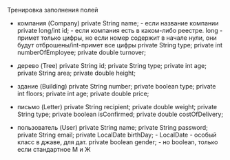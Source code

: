 Тренировка заполнения полей
 
- компания (Company)
private String name; - если название компании
private long/int id; - если компания есть в каком-либо реестре.
                       long - примет только цифры, но если номер содержит в начале нули, они будут отброшены/int-примет все цифры
private String type; 
private int numberOfEmployee;
private double turnover;

- дерево (Tree)
private String id;
private String type;
private int age;
private String area;
private double height;

- здание (Building)
private String number;
private boolean type;
private int floors;
private int age;
private double price;

- письмо (Letter)
private String recipient;
private double weight;
private String type;
private boolean isConfirmed;
private double costOfDelivery;

- пользователь (User)
private String name;
private String password;
private String email;
private LocalDate birthDay; - LocalDate - особый класс в джаве, для дат.
private boolean gender; - но boolean, только если стандартное М и Ж